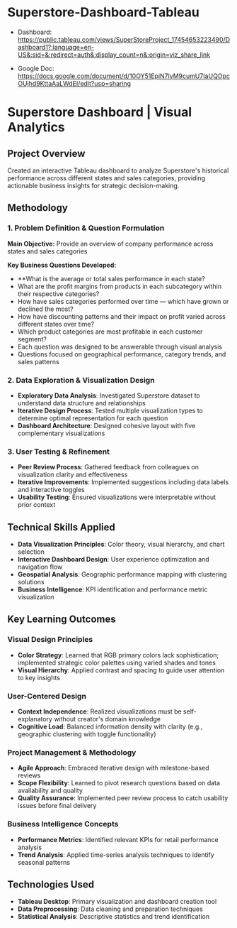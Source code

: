 # Superstore-Dashboard-Tableau

* Dashboard: https://public.tableau.com/views/SuperStoreProject_17454653223490/Dashboard1?:language=en-US&:sid=&:redirect=auth&:display_count=n&:origin=viz_share_link

* Google Doc: https://docs.google.com/document/d/10OY51EpiN7lyM9cumU7IaUQOpcOUjhd9KttaAaLWdEI/edit?usp=sharing

# Superstore Dashboard | Visual Analytics

## Project Overview
Created an interactive Tableau dashboard to analyze Superstore's historical performance across different states and sales categories, providing actionable business insights for strategic decision-making.

## Methodology

### 1. Problem Definition & Question Formulation
**Main Objective:** Provide an overview of company performance across states and sales categories

**Key Business Questions Developed:**
- **What is the average or total sales performance in each state?
- What are the profit margins from products in each subcategory within their respective categories?
- How have sales categories performed over time — which have grown or declined the most?
- How have discounting patterns and their impact on profit varied across different states over time?
- Which product categories are most profitable in each customer segment?
- Each question was designed to be answerable through visual analysis
- Questions focused on geographical performance, category trends, and sales patterns

### 2. Data Exploration & Visualization Design
- **Exploratory Data Analysis**: Investigated Superstore dataset to understand data structure and relationships
- **Iterative Design Process**: Tested multiple visualization types to determine optimal representation for each question
- **Dashboard Architecture**: Designed cohesive layout with five complementary visualizations

### 3. User Testing & Refinement
- **Peer Review Process**: Gathered feedback from colleagues on visualization clarity and effectiveness
- **Iterative Improvements**: Implemented suggestions including data labels and interactive toggles
- **Usability Testing**: Ensured visualizations were interpretable without prior context

## Technical Skills Applied
- **Data Visualization Principles**: Color theory, visual hierarchy, and chart selection
- **Interactive Dashboard Design**: User experience optimization and navigation flow
- **Geospatial Analysis**: Geographic performance mapping with clustering solutions
- **Business Intelligence**: KPI identification and performance metric visualization

## Key Learning Outcomes

### Visual Design Principles
- **Color Strategy**: Learned that RGB primary colors lack sophistication; implemented strategic color palettes using varied shades and tones
- **Visual Hierarchy**: Applied contrast and spacing to guide user attention to key insights

### User-Centered Design
- **Context Independence**: Realized visualizations must be self-explanatory without creator's domain knowledge
- **Cognitive Load**: Balanced information density with clarity (e.g., geographic clustering with toggle functionality)

### Project Management & Methodology
- **Agile Approach**: Embraced iterative design with milestone-based reviews
- **Scope Flexibility**: Learned to pivot research questions based on data availability and quality
- **Quality Assurance**: Implemented peer review process to catch usability issues before final delivery

### Business Intelligence Concepts
- **Performance Metrics**: Identified relevant KPIs for retail performance analysis
- **Trend Analysis**: Applied time-series analysis techniques to identify seasonal patterns

## Technologies Used
- **Tableau Desktop**: Primary visualization and dashboard creation tool
- **Data Preprocessing**: Data cleaning and preparation techniques
- **Statistical Analysis**: Descriptive statistics and trend identification
